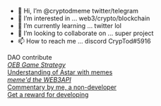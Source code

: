 - 👋 Hi, I’m @cryptodmeme twitter/telegram
- 👀 I’m interested in ... web3/crypto/blockchain
- 🌱 I’m currently learning ... twitter lol
- 💞️ I’m looking to collaborate on ... super project
- 📫 How to reach me ... discord CrypTod#5916

DAO contribute<br>*[OEB Game Strategy](https://github.com/OpenEmojiBattler/open-emoji-battler/issues/70)<br>*[Understanding of Astar with memes](https://github.com/PlasmNetwork/growth-program/issues/32)<br>*[meme'd the WEB3API](https://github.com/polywrap/mini-hacks/issues/7)<br>*[Commentary by me, a non-developer](https://github.com/polywrap/mini-hacks/issues/13)<br>[Get a reward for developing](https://app.subsocial.network/4932/get-a-reward-for-developing-21041)

<!---
cryptodmeme/cryptodmeme is a ✨ special ✨ repository because its `README.md` (this file) appears on your GitHub profile.
You can click the Preview link to take a look at your changes.
--->
